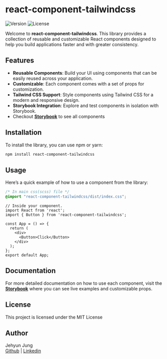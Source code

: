 # react-component-tailwindcss
![Version](https://img.shields.io/badge/version-0.0.3-blue.svg) 
![License](https://img.shields.io/badge/license-MIT-green.svg)

Welcome to **react-component-tailwindcss**. This library provides a collection of reusable and customizable React components designed to help you build applications faster and with greater consistency.

## Features

- **Reusable Components**: Build your UI using components that can be easily reused across your application.
- **Customizable**: Each component comes with a set of props for customization.
- **Tailwind CSS Support**: Style components using Tailwind CSS for a modern and responsive design.
- **Storybook Integration**: Explore and test components in isolation with Storybook. 
- Checkout **[Storybook](https://victorious-mushroom-03215740f.5.azurestaticapps.net/?path=/docs/components-button--docs)** to see all components

## Installation

To install the library, you can use npm or yarn:

```bash
npm install react-component-tailwindcss
```

## Usage
Here’s a quick example of how to use a component from the library:
```css
/* In main css(scss) file */
@import "react-component-tailwindcss/dist/index.css";
```
```tsx
// Inside your component.
import React from 'react';
import { Button } from 'react-component-tailwindcss';

const App = () => {
  return (
    <div>
      <Button>Click</Button>
    </div>
  );
};
export default App;
```

## Documentation
For more detailed documentation on how to use each component, visit the **[Storybook](https://victorious-mushroom-03215740f.5.azurestaticapps.net/?path=/docs/components-button--docs)** where you can see live examples and customizable props.

## License
This project is licensed under the MIT License

## Author
Jehyun Jung <br>
[Github](https://github.com/congmul) | [Linkedin](https://www.linkedin.com/in/jehyun-jung-bb247813b/)